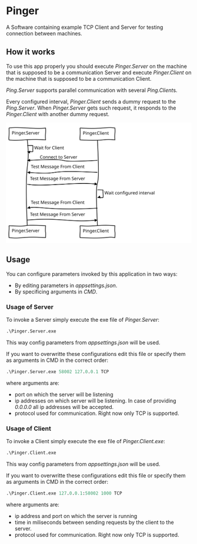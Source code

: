 
# Pinger
A Software containing example TCP Client and Server for testing connection between machines.

## How it works
To use this app properly you should execute *Pinger.Server* on the machine that is supposed to be a communication Server
and execute *Pinger.Client* on the machine that is supposed to be a communication Client.

*Ping.Server* supports parallel communication with several *Ping.Client*s.

Every configured interval, *Pinger.Client* sends a dummy request to the *Ping.Server*.
When *Pinger.Server* gets such request, it responds to the *Pinger.Client* with another dummy request.

![Communication flow](./Documents/CommunicationFlow.svg)

## Usage
You can configure parameters invoked by this application in two ways:
 - By editing parameters in *appsettings.json*.
 - By specificing arguments in *CMD*.

### Usage of Server

To invoke a Server simply execute the exe file of *Pinger.Server*:

```ps
.\Pinger.Server.exe 
```

This way config parameters from *appsettings.json* will be used.

If you want to overwritte these configurations edit this file or specify them as arguments in CMD in the correct order:

```ps
.\Pinger.Server.exe 58002 127.0.0.1 TCP
```

where arguments are:
- port on which the server will be listening
- ip addresses on which server will be listening. In case of providing *0.0.0.0* all ip addresses will be accepted.
- protocol used for communication. Right now only TCP is supported.

### Usage of Client

To invoke a Client simply execute the exe file of *Pinger.Client.exe*:

```ps
.\Pinger.Client.exe 
```

This way config parameters from *appsettings.json* will be used.

If you want to overwritte these configurations edit this file or specify them as arguments in CMD in the correct order:

```ps
.\Pinger.Client.exe 127.0.0.1:58002 1000 TCP
```

where arguments are:
- ip address and port on which the server is running
- time in miliseconds between sending requests by the client to the server.
- protocol used for communication. Right now only TCP is supported.
